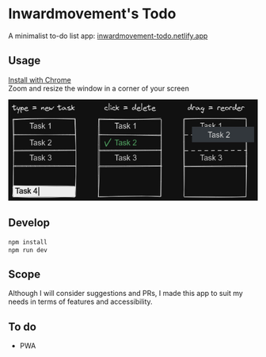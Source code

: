 # Inwardmovement's Todo
A minimalist to-do list app: [inwardmovement-todo.netlify.app](https://inwardmovement-todo.netlify.app/)

## Usage
[Install with Chrome](https://support.google.com/chrome/answer/9658361)  
Zoom and resize the window in a corner of your screen

![Usage](usage.png)

## Develop
```
npm install
npm run dev
```

## Scope
Although I will consider suggestions and PRs, I made this app to suit my needs in terms of features and accessibility.

## To do
- PWA
